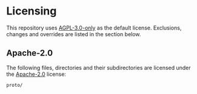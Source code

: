 # Licensing

This repository uses [AGPL-3.0-only](LICENSE) as the default license.
Exclusions, changes and overrides are listed in the section below.

## Apache-2.0

The following files, directories and their subdirectories are licensed under the [Apache-2.0](https://www.apache.org/licenses/LICENSE-2.0) license:

```
proto/
```